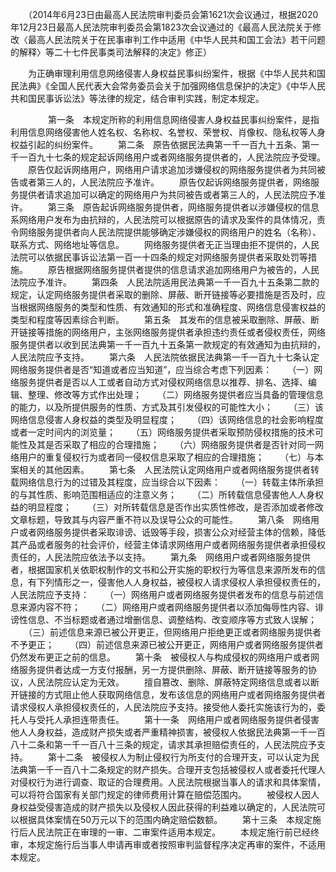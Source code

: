 　　（2014年6月23日由最高人民法院审判委员会第1621次会议通过，根据2020年12月23日最高人民法院审判委员会第1823次会议通过的《最高人民法院关于修改〈最高人民法院关于在民事审判工作中适用《中华人民共和国工会法》若干问题的解释〉等二十七件民事类司法解释的决定》修正）

　　为正确审理利用信息网络侵害人身权益民事纠纷案件，根据《中华人民共和国民法典》《全国人民代表大会常务委员会关于加强网络信息保护的决定》《中华人民共和国民事诉讼法》等法律的规定，结合审判实践，制定本规定。

　　
　　第一条　本规定所称的利用信息网络侵害人身权益民事纠纷案件，是指利用信息网络侵害他人姓名权、名称权、名誉权、荣誉权、肖像权、隐私权等人身权益引起的纠纷案件。
　　第二条　原告依据民法典第一千一百九十五条、第一千一百九十七条的规定起诉网络用户或者网络服务提供者的，人民法院应予受理。
　　原告仅起诉网络用户，网络用户请求追加涉嫌侵权的网络服务提供者为共同被告或者第三人的，人民法院应予准许。
　　原告仅起诉网络服务提供者，网络服务提供者请求追加可以确定的网络用户为共同被告或者第三人的，人民法院应予准许。
　　第三条　原告起诉网络服务提供者，网络服务提供者以涉嫌侵权的信息系网络用户发布为由抗辩的，人民法院可以根据原告的请求及案件的具体情况，责令网络服务提供者向人民法院提供能够确定涉嫌侵权的网络用户的姓名（名称）、联系方式、网络地址等信息。
　　网络服务提供者无正当理由拒不提供的，人民法院可以依据民事诉讼法第一百一十四条的规定对网络服务提供者采取处罚等措施。
　　原告根据网络服务提供者提供的信息请求追加网络用户为被告的，人民法院应予准许。
　　第四条　人民法院适用民法典第一千一百九十五条第二款的规定，认定网络服务提供者采取的删除、屏蔽、断开链接等必要措施是否及时，应当根据网络服务的类型和性质、有效通知的形式和准确程度、网络信息侵害权益的类型和程度等因素综合判断。
　　第五条　其发布的信息被采取删除、屏蔽、断开链接等措施的网络用户，主张网络服务提供者承担违约责任或者侵权责任，网络服务提供者以收到民法典第一千一百九十五条第一款规定的有效通知为由抗辩的，人民法院应予支持。
　　第六条　人民法院依据民法典第一千一百九十七条认定网络服务提供者是否“知道或者应当知道”，应当综合考虑下列因素：
　　（一）网络服务提供者是否以人工或者自动方式对侵权网络信息以推荐、排名、选择、编辑、整理、修改等方式作出处理；
　　（二）网络服务提供者应当具备的管理信息的能力，以及所提供服务的性质、方式及其引发侵权的可能性大小；
　　（三）该网络信息侵害人身权益的类型及明显程度；
　　（四）该网络信息的社会影响程度或者一定时间内的浏览量；
　　（五）网络服务提供者采取预防侵权措施的技术可能性及其是否采取了相应的合理措施；
　　（六）网络服务提供者是否针对同一网络用户的重复侵权行为或者同一侵权信息采取了相应的合理措施；
　　（七）与本案相关的其他因素。
　　第七条　人民法院认定网络用户或者网络服务提供者转载网络信息行为的过错及其程度，应当综合以下因素：
　　（一）转载主体所承担的与其性质、影响范围相适应的注意义务；
　　（二）所转载信息侵害他人人身权益的明显程度；
　　（三）对所转载信息是否作出实质性修改，是否添加或者修改文章标题，导致其与内容严重不符以及误导公众的可能性。
　　第八条　网络用户或者网络服务提供者采取诽谤、诋毁等手段，损害公众对经营主体的信赖，降低其产品或者服务的社会评价，经营主体请求网络用户或者网络服务提供者承担侵权责任的，人民法院应依法予以支持。
　　第九条　网络用户或者网络服务提供者，根据国家机关依职权制作的文书和公开实施的职权行为等信息来源所发布的信息，有下列情形之一，侵害他人人身权益，被侵权人请求侵权人承担侵权责任的，人民法院应予支持：
　　（一）网络用户或者网络服务提供者发布的信息与前述信息来源内容不符；
　　（二）网络用户或者网络服务提供者以添加侮辱性内容、诽谤性信息、不当标题或者通过增删信息、调整结构、改变顺序等方式致人误解；
　　（三）前述信息来源已被公开更正，但网络用户拒绝更正或者网络服务提供者不予更正；
　　（四）前述信息来源已被公开更正，网络用户或者网络服务提供者仍然发布更正之前的信息。
　　第十条　被侵权人与构成侵权的网络用户或者网络服务提供者达成一方支付报酬，另一方提供删除、屏蔽、断开链接等服务的协议，人民法院应认定为无效。
　　擅自篡改、删除、屏蔽特定网络信息或者以断开链接的方式阻止他人获取网络信息，发布该信息的网络用户或者网络服务提供者请求侵权人承担侵权责任的，人民法院应予支持。接受他人委托实施该行为的，委托人与受托人承担连带责任。
　　第十一条　网络用户或者网络服务提供者侵害他人人身权益，造成财产损失或者严重精神损害，被侵权人依据民法典第一千一百八十二条和第一千一百八十三条的规定，请求其承担赔偿责任的，人民法院应予支持。
　　第十二条　被侵权人为制止侵权行为所支付的合理开支，可以认定为民法典第一千一百八十二条规定的财产损失。合理开支包括被侵权人或者委托代理人对侵权行为进行调查、取证的合理费用。人民法院根据当事人的请求和具体案情，可以将符合国家有关部门规定的律师费用计算在赔偿范围内。
　　被侵权人因人身权益受侵害造成的财产损失以及侵权人因此获得的利益难以确定的，人民法院可以根据具体案情在50万元以下的范围内确定赔偿数额。
　　第十三条　本规定施行后人民法院正在审理的一审、二审案件适用本规定。
　　本规定施行前已经终审，本规定施行后当事人申请再审或者按照审判监督程序决定再审的案件，不适用本规定。